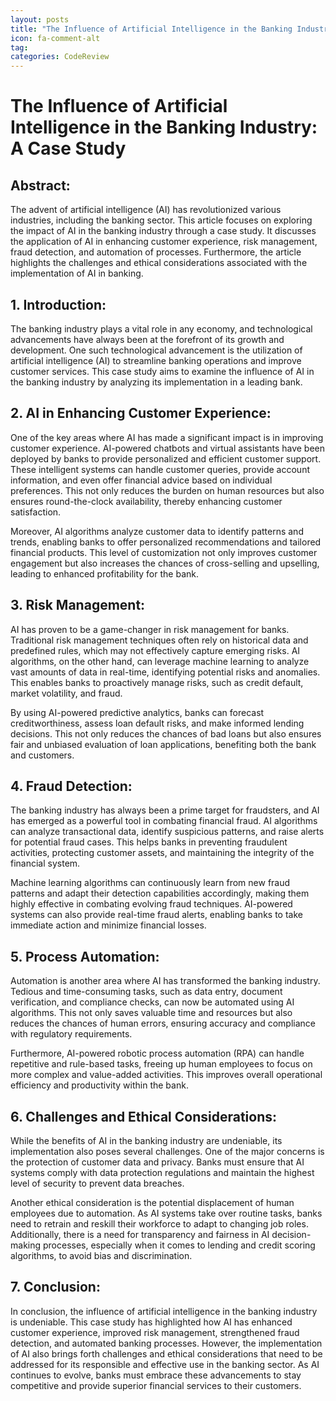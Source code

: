 ```yaml
---
layout: posts
title: "The Influence of Artificial Intelligence in the Banking Industry: A Case Study"
icon: fa-comment-alt
tag:      
categories: CodeReview
---
```



# The Influence of Artificial Intelligence in the Banking Industry: A Case Study

## Abstract:
The advent of artificial intelligence (AI) has revolutionized various industries, including the banking sector. This article focuses on exploring the impact of AI in the banking industry through a case study. It discusses the application of AI in enhancing customer experience, risk management, fraud detection, and automation of processes. Furthermore, the article highlights the challenges and ethical considerations associated with the implementation of AI in banking.

## 1. Introduction:
The banking industry plays a vital role in any economy, and technological advancements have always been at the forefront of its growth and development. One such technological advancement is the utilization of artificial intelligence (AI) to streamline banking operations and improve customer services. This case study aims to examine the influence of AI in the banking industry by analyzing its implementation in a leading bank.

## 2. AI in Enhancing Customer Experience:
One of the key areas where AI has made a significant impact is in improving customer experience. AI-powered chatbots and virtual assistants have been deployed by banks to provide personalized and efficient customer support. These intelligent systems can handle customer queries, provide account information, and even offer financial advice based on individual preferences. This not only reduces the burden on human resources but also ensures round-the-clock availability, thereby enhancing customer satisfaction.

Moreover, AI algorithms analyze customer data to identify patterns and trends, enabling banks to offer personalized recommendations and tailored financial products. This level of customization not only improves customer engagement but also increases the chances of cross-selling and upselling, leading to enhanced profitability for the bank.

## 3. Risk Management:
AI has proven to be a game-changer in risk management for banks. Traditional risk management techniques often rely on historical data and predefined rules, which may not effectively capture emerging risks. AI algorithms, on the other hand, can leverage machine learning to analyze vast amounts of data in real-time, identifying potential risks and anomalies. This enables banks to proactively manage risks, such as credit default, market volatility, and fraud.

By using AI-powered predictive analytics, banks can forecast creditworthiness, assess loan default risks, and make informed lending decisions. This not only reduces the chances of bad loans but also ensures fair and unbiased evaluation of loan applications, benefiting both the bank and customers.

## 4. Fraud Detection:
The banking industry has always been a prime target for fraudsters, and AI has emerged as a powerful tool in combating financial fraud. AI algorithms can analyze transactional data, identify suspicious patterns, and raise alerts for potential fraud cases. This helps banks in preventing fraudulent activities, protecting customer assets, and maintaining the integrity of the financial system.

Machine learning algorithms can continuously learn from new fraud patterns and adapt their detection capabilities accordingly, making them highly effective in combating evolving fraud techniques. AI-powered systems can also provide real-time fraud alerts, enabling banks to take immediate action and minimize financial losses.

## 5. Process Automation:
Automation is another area where AI has transformed the banking industry. Tedious and time-consuming tasks, such as data entry, document verification, and compliance checks, can now be automated using AI algorithms. This not only saves valuable time and resources but also reduces the chances of human errors, ensuring accuracy and compliance with regulatory requirements.

Furthermore, AI-powered robotic process automation (RPA) can handle repetitive and rule-based tasks, freeing up human employees to focus on more complex and value-added activities. This improves overall operational efficiency and productivity within the bank.

## 6. Challenges and Ethical Considerations:
While the benefits of AI in the banking industry are undeniable, its implementation also poses several challenges. One of the major concerns is the protection of customer data and privacy. Banks must ensure that AI systems comply with data protection regulations and maintain the highest level of security to prevent data breaches.

Another ethical consideration is the potential displacement of human employees due to automation. As AI systems take over routine tasks, banks need to retrain and reskill their workforce to adapt to changing job roles. Additionally, there is a need for transparency and fairness in AI decision-making processes, especially when it comes to lending and credit scoring algorithms, to avoid bias and discrimination.

## 7. Conclusion:
In conclusion, the influence of artificial intelligence in the banking industry is undeniable. This case study has highlighted how AI has enhanced customer experience, improved risk management, strengthened fraud detection, and automated banking processes. However, the implementation of AI also brings forth challenges and ethical considerations that need to be addressed for its responsible and effective use in the banking sector. As AI continues to evolve, banks must embrace these advancements to stay competitive and provide superior financial services to their customers.